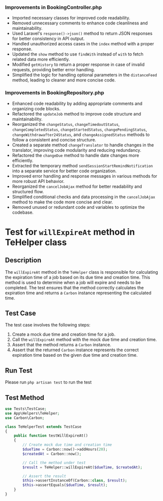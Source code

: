 ### Improvements in BookingController.php

- Imported necessary classes for improved code readability.
- Removed unnecessary comments to enhance code cleanliness and maintainability.
- Used Laravel's `response()->json()` method to return JSON responses for better consistency in API output.
- Handled unauthorized access cases in the `index` method with a proper response.
- Updated the `show` method to use `findWith` instead of `with` to fetch related data more efficiently.
- Modified `getHistory` to return a proper response in case of invalid requests, providing better error handling.
- Simplified the logic for handling optional parameters in the `distanceFeed` method, leading to cleaner and more concise code.

### Improvements in BookingRepository.php

- Enhanced code readability by adding appropriate comments and organizing code blocks.
- Refactored the `updateJob` method to improve code structure and maintainability.
- Reorganized the `changeStatus`, `changeTimedoutStatus`, `changeCompletedStatus`, `changeStartedStatus`, `changePendingStatus`, `changeWithdrawafter24Status`, and `changeAssignedStatus` methods to follow a consistent and concise structure.
- Created a separate method `changeTranslator` to handle changes in the translator, improving code modularity and reducing redundancy.
- Refactored the `changeDue` method to handle date changes more efficiently.
- Extracted the temporary method `sendSessionStartRemindNotification` into a separate service for better code organization.
- Improved error handling and response messages in various methods for more robust API behavior.
- Reorganized the `cancelJobAjax` method for better readability and structured flow.
- Simplified conditional checks and data processing in the `cancelJobAjax` method to make the code more concise and clear.
- Removed unused or redundant code and variables to optimize the codebase.



# Test for `willExpireAt` method in TeHelper class

## Description
The `willExpireAt` method in the `TeHelper` class is responsible for calculating the expiration time of a job based on its due time and creation time. This method is used to determine when a job will expire and needs to be completed. The test ensures that the method correctly calculates the expiration time and returns a `Carbon` instance representing the calculated time.

## Test Case
The test case involves the following steps:
1. Create a mock due time and creation time for a job.
2. Call the `willExpireAt` method with the mock due time and creation time.
3. Assert that the method returns a `Carbon` instance.
4. Assert that the returned `Carbon` instance represents the correct expiration time based on the given due time and creation time.

## Run Test
Please run `php artisan test` to run the test

## Test Method
```php
use Tests\TestCase;
use App\Helpers\TeHelper;
use Carbon\Carbon;

class TeHelperTest extends TestCase
{
    public function testWillExpireAt()
    {
        // Create mock due time and creation time
        $dueTime = Carbon::now()->addHours(20);
        $createdAt = Carbon::now();

        // Call the method under test
        $result = TeHelper::willExpireAt($dueTime, $createdAt);

        // Assert the result
        $this->assertInstanceOf(Carbon::class, $result);
        $this->assertEquals($dueTime, $result);
    }
}
